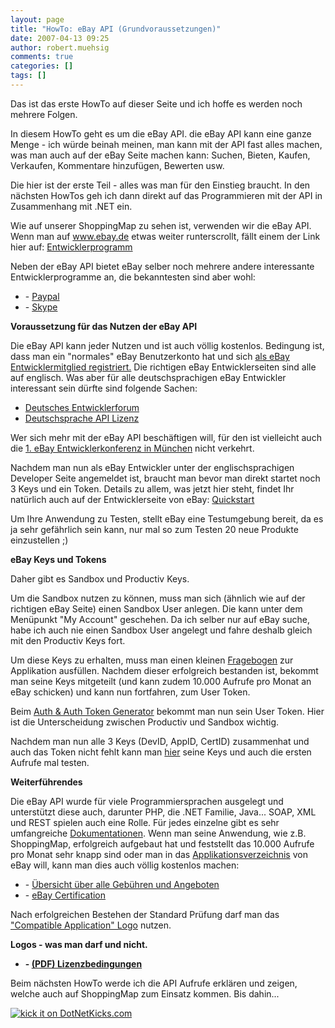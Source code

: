 ```yaml
---
layout: page
title: "HowTo: eBay API (Grundvoraussetzungen)"
date: 2007-04-13 09:25
author: robert.muehsig
comments: true
categories: []
tags: []
---
```

Das ist das erste HowTo auf dieser Seite und ich hoffe es werden noch mehrere Folgen.

In diesem HowTo geht es um die eBay API. die eBay API kann eine ganze Menge - ich würde beinah meinen, man kann mit der API fast alles machen, was man auch auf der eBay Seite machen kann: Suchen, Bieten, Kaufen, Verkaufen, Kommentare hinzufügen, Bewerten usw.

Die hier ist der erste Teil - alles was man für den Einstieg braucht. In den nächsten HowTos geh ich dann direkt auf das Programmieren mit der API in Zusammenhang mit .NET ein.

Wie auf unserer ShoppingMap zu sehen ist, verwenden wir die eBay API. Wenn man auf <a href="http://www.ebay.de">www.ebay.de</a> etwas weiter runterscrollt, fällt einem der Link hier auf: <a target="_blank" href="http://pages.ebay.de/entwickler/?ssPageName=home:f:f:DE" title="Entwicklerprogramm">Entwicklerprogramm</a>

Neben der eBay API bietet eBay selber noch mehrere andere interessante Entwicklerprogramme an, die bekanntesten sind aber wohl:
<ul>
	<li>- <a target="_blank" href="https://www.paypal.com/de/cgi-bin/webscr?cmd=p/pdn/intro-outside" title="Paypal Entwicklerprogramm">Paypal</a></li>
	<li>- <a target="_blank" href="https://developer.skype.com/DevZone" title="Skype Entwickerprogramm">Skype</a></li>
</ul>
<strong>Voraussetzung für das Nutzen der eBay API</strong>

Die eBay API kann jeder Nutzen und ist auch völlig kostenlos. Bedingung ist, dass man ein "normales" eBay Benutzerkonto hat und sich <a target="_blank" href="http://pages.ebay.de/entwickler/anmeldung.html" title="Anmeldung">als eBay Entwicklermitglied registriert.</a>
Die richtigen eBay Entwicklerseiten sind alle auf englisch. Was aber für alle deutschsprachigen eBay Entwickler interessant sein dürfte sind folgende Sachen:
- <a href="http://dev-forums.ebay.com/forum.jspa?forumID=7">Deutsches Entwicklerforum</a>
- <a target="_blank" href="http://developer.ebay.com/join/licenses/de" title="Lizenz von eBay">Deutschsprache API Lizenz</a>

Wer sich mehr mit der eBay API beschäftigen will, für den ist vielleicht auch die <a href="http://entwickler.ebay.de/konferenz/" title="Entwicklerkonferenz">1. eBay Entwicklerkonferenz in München</a> nicht verkehrt.

Nachdem man nun als eBay Entwickler unter der englischsprachigen Developer Seite angemeldet ist, braucht man bevor man direkt startet noch 3 Keys und ein Token.
Details zu allem, was jetzt hier steht, findet Ihr natürlich auch auf der Entwicklerseite von eBay: <a target="_blank" href="http://developer.ebay.com/quickstartguide" title="Quickstart">Quickstart</a>

Um Ihre Anwendung zu Testen, stellt eBay eine Testumgebung bereit, da es ja sehr gefährlich sein kann, nur mal so zum Testen 20 neue Produkte einzustellen ;)

<strong>eBay Keys und Tokens</strong>

Daher gibt es Sandbox und Productiv Keys.

Um die Sandbox nutzen zu können, muss man sich (ähnlich wie auf der richtigen eBay Seite) einen Sandbox User anlegen. Die kann unter dem Menüpunkt "My Account" geschehen.
Da ich selber nur auf eBay suche, habe ich auch nie einen Sandbox User angelegt und fahre deshalb gleich mit den Productiv Keys fort.

Um diese Keys zu erhalten, muss man einen kleinen <a target="_blank" href="http://developer.ebay.com/DevZone/launch/SelfCertify.asp" title="Self Certify - eBay Fragebogen">Fragebogen</a> zur Applikation ausfüllen. Nachdem dieser erfolgreich bestanden ist, bekommt man seine Keys mitgeteilt (und kann zudem 10.000 Aufrufe pro Monat an eBay schicken) und kann nun fortfahren, zum User Token.

Beim <a target="_blank" href="http://developer.ebay.com/tokentool/" title="Token Generator">Auth &amp; Auth Token Generator</a> bekommt man nun sein User Token. Hier ist die Unterscheidung zwischen Productiv und Sandbox wichtig.

Nachdem man nun alle 3 Keys (DevID, AppID, CertID) zusammenhat und auch das Token nicht fehlt kann man <a target="_blank" href="http://developer.ebay.com/DevZone/build-test/test-tool.asp" title="Test Tool">hier</a> seine Keys und auch die ersten Aufrufe mal testen.

<strong>Weiterführendes</strong>

Die eBay API wurde für viele Programmiersprachen ausgelegt und unterstützt diese auch, darunter PHP, die .NET Familie, Java... SOAP, XML und REST spielen auch eine Rolle. Für jedes einzelne gibt es sehr umfangreiche <a target="_blank" href="http://developer.ebay.com/support/docs/" title="eBay Dokus">Dokumentationen</a>.
Wenn man seine Anwendung, wie z.B. ShoppingMap, erfolgreich aufgebaut hat und feststellt das 10.000 Aufrufe pro Monat sehr knapp sind oder man in das <a href="http://cgi6.ebay.de/ws/eBayISAPI.dll?SolutionsDirectory">Applikationsverzeichnis</a> von eBay will, kann man dies auch völlig kostenlos machen:
<ul>
	<li>- <a target="_blank" href="http://pages.ebay.de/entwickler/services.html" title="Übersicht">Übersicht über alle Gebühren und Angeboten</a></li>
	<li>- <a target="_blank" href="http://developer.ebay.com/support/certification" title="eBay Certification">eBay Certification</a></li>
</ul>
Nach erfolgreichen Bestehen der Standard Prüfung darf man das <a href="http://developer.ebay.com/images/APILicenselogos/smallcompatibleapplogojpg">"Compatible Application" Logo</a> nutzen.

<strong>Logos - was man darf und nicht.</strong>
<ul>
	<li><strong>- <a href="http://developer.ebay.com/DevProgram/logoguidelines.pdf" title="eBay Lizenzbedingungen">(PDF) Lizenzbedingungen</a></strong></li>
</ul>
Beim nächsten HowTo werde ich die API Aufrufe erklären und zeigen, welche auch auf ShoppingMap zum Einsatz kommen. Bis dahin...

<a href="http://www.dotnetkicks.com/kick/?url=http://code-inside.de/blog/?page_id=15"><img border="0" src="http://www.dotnetkicks.com/Services/Images/KickItImageGenerator.ashx?url=http://code-inside.de/blog/?page_id=15" alt="kick it on DotNetKicks.com" /></a>
